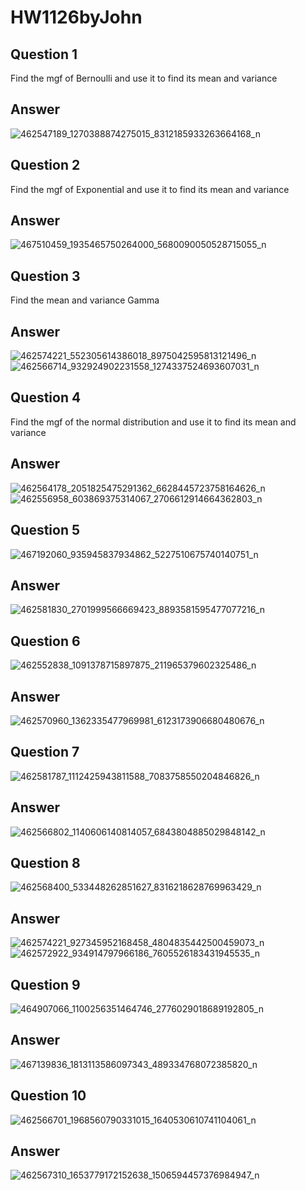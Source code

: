 # HW1126byJohn
## Question 1
Find the mgf of Bernoulli and use it to find its mean and variance
## Answer
![462547189_1270388874275015_8312185933263664168_n](https://github.com/user-attachments/assets/654646c7-ecff-4040-af98-2ea075561f8e)
## Question 2
Find the mgf of Exponential and use it to find its mean and variance
## Answer
![467510459_1935465750264000_5680090050528715055_n](https://github.com/user-attachments/assets/c472833e-f255-4865-8af1-e572716162fc)
## Question 3
Find the mean and variance Gamma
## Answer
![462574221_552305614386018_8975042595813121496_n](https://github.com/user-attachments/assets/5f617d01-e03d-4273-a2f6-b3de6079517d)
![462566714_932924902231558_1274337524693607031_n](https://github.com/user-attachments/assets/37a761f3-c720-46dd-b0aa-7b573b834ec9)
## Question 4
Find the mgf of the normal distribution and use it to find its mean and variance
## Answer
![462564178_2051825475291362_6628445723758164626_n](https://github.com/user-attachments/assets/bc9b0c66-e34c-4618-b058-93e56e5f7a4d)
![462556958_603869375314067_2706612914664362803_n](https://github.com/user-attachments/assets/b58b6e6e-28fa-4e8a-88ef-994e6aa1e318)
## Question 5
![467192060_935945837934862_5227510675740140751_n](https://github.com/user-attachments/assets/2b83ff46-2356-40ae-88f0-94a656d5719a)
## Answer
![462581830_2701999566669423_8893581595477077216_n](https://github.com/user-attachments/assets/e18753a9-84ec-4680-bd5f-68b4728a3afe)
## Question 6
![462552838_1091378715897875_211965379602325486_n](https://github.com/user-attachments/assets/9c154473-fc6f-489f-98e1-5d0bf7a9ea7a)
## Answer
![462570960_1362335477969981_6123173906680480676_n](https://github.com/user-attachments/assets/af21a0b9-946b-4234-be28-781d18bb0a08)
## Question 7
![462581787_1112425943811588_7083758550204846826_n](https://github.com/user-attachments/assets/5dde52c1-7e1e-4308-a811-a172f1a6607e)
## Answer
![462566802_1140606140814057_6843804885029848142_n](https://github.com/user-attachments/assets/a0832bbb-631a-43fb-b593-631e601d9af5)
## Question 8
![462568400_533448262851627_8316218628769963429_n](https://github.com/user-attachments/assets/ac9ed60d-3783-4344-99d3-e40d7d9f9445)
## Answer
![462574221_927345952168458_4804835442500459073_n](https://github.com/user-attachments/assets/4d7001b2-0bf4-4d9f-a21a-7cf78f361fab)
![462572922_934914797966186_7605526183431945535_n](https://github.com/user-attachments/assets/25083141-7fbd-414e-bbe9-77c370956dcf)
## Question 9
![464907066_1100256351464746_2776029018689192805_n](https://github.com/user-attachments/assets/83c8759c-1248-4e01-b80e-63c285c8a999)
## Answer
![467139836_1813113586097343_489334768072385820_n](https://github.com/user-attachments/assets/69eede9d-5fac-4cd8-a9bf-1daf9eefb64a)
## Question 10
![462566701_1968560790331015_1640530610741104061_n](https://github.com/user-attachments/assets/e020f260-b694-426b-bcdb-503f9eb571a0)
## Answer
![462567310_1653779172152638_1506594457376984947_n](https://github.com/user-attachments/assets/e5ee3b5b-25b9-4155-bc89-fc226811ebf4)
